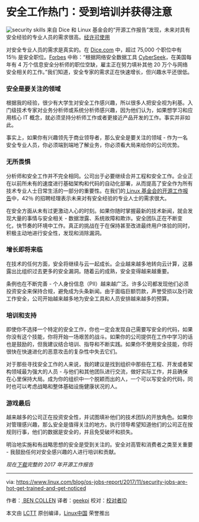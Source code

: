 安全工作热门：受到培训并获得注意
============================================================

![security skills](https://www.linux.com/sites/lcom/files/styles/rendered_file/public/security-skills.png?itok=IrwppCUw "security skills")
来自 Dice 和 Linux 基金会的“开源工作报告”发现，未来对具有安全经验的专业人员的需求很高。[经许可使用][1]

对安全专业人员的需求是真实的。在 [Dice.com][4] 中，超过 75,000 个职位中有 15％ 是安全职位。[Forbes][6] 中称：“根据网络安全数据工具 [Cyber​​Seek][5]，在美国每年有 4 万个信息安全分析师的职位空缺，雇主正在努力填补其他 20 万个与网络安全相关的工作。”我们知道，安全专家的需求正在快速增长，但兴趣水平还很低。

### 安全是要关注的领域

根据我的经验，很少有大学生对安全工作感兴趣，所以很多人把安全视为利基。入门级技术专家对业务分析师或系统分析师感兴趣，因为他们认为，如果想学习和应用核心 IT 概念，就必须坚持分析师工作或者更接近产品开发的工作。事实并非如此。

事实上，如果你有兴趣领先于商业领导者，那么安全是要关注的领域 - 作为一名安全专业人员，你必须端到端地了解业务，你必须看大局来给你的公司优势。

### 无所畏惧

分析师和安全工作并不完全相同。公司出于必要继续合并工程和安全工作。企业正在以前所未有的速度进行基础架构和代码的自动化部署，从而提高了安全作为所有技术专业人士日常生活的一部分的重要性。在我们的[ Linux 基金会的开源工作报告][7]中，42％ 的招聘经理表示未来对有安全经验的专业人士的需求很大。

在安全方面从未有过更激动人心的时刻。如果你随时掌握最新的技术新闻，就会发现大量的事情与安全相关 - 数据泄露、系统故障和欺诈。安全团队正在不断变化，快节奏的环境中工作。真正的挑战在于在保持甚至改进最终用户体验的同时，积极主动地进行安全性，发现和消除漏洞。  

### 增长即将来临

在技​​术的任何方面，安全将继续与云一起成长。企业越来越多地转向云计算，这暴露出比组织过去更多的安全漏洞。随着云的成熟，安全变得越来越重要。

条例也在不断完善 - 个人身份信息（PII）越来越广泛。许多公司都发现他们必须投资安全来保持合规，避免成为头条新闻。由于面临巨额罚款，声誉受损以及行政工作安全，公司开始越来越多地为安全工具和人员安排越来越多的预算。

### 培训和支持

即使你不选择一个特定的安全工作，你也一定会发现自己需要写安全的代码，如果你没有这个技能，你将开始一场艰苦的战斗。如果你的公司提供在工作中学习的话也是鼓励的，但我建议结合培训、指导和不断实践。如果你不使用安全技能，你将很快在快速进化的恶意攻击的复杂性中失去它们。

对于那些寻找安全工作的人来说，我的建议是找到组织中那些在工程、开发或者架构领域最为强大的人员 - 与他们和其他团队进行交流，做好实际工作，并且确保在心里保持大局。成为你的组织中一个脱颖而出的人，一个可以写安全的代码，同时也可以考虑战略和整体基础设施健康状况的人。

### 游戏最后

越来越多的公司正在投资安全性，并试图填补他们的技术团队的开放角色。如果你对管理感兴趣，那么安全是值得关注的地方。执行领导希望知道他们的公司正在按规则行事，他们的数据是安全的，并且免受破坏和损失。

明治地实施和有战略思想的安全是受到关注的。安全对高管和消费者之类至关重要 - 我鼓励任何对安全感兴趣的人进行培训和贡献。

 _现在[下载][2]完整的 2017 年开源工作报告_

--------------------------------------------------------------------------------

via: https://www.linux.com/blog/os-jobs-report/2017/11/security-jobs-are-hot-get-trained-and-get-noticed

作者：[ BEN COLLEN][a]
译者：[geekpi](https://github.com/geekpi)
校对：[校对者ID](https://github.com/校对者ID)

本文由 [LCTT](https://github.com/LCTT/TranslateProject) 原创编译，[Linux中国](https://linux.cn/) 荣誉推出

[a]:https://www.linux.com/users/bencollen
[1]:https://www.linux.com/licenses/category/used-permission
[2]:http://bit.ly/2017OSSjobsreport
[3]:https://www.linux.com/files/images/security-skillspng
[4]:http://www.dice.com/
[5]:http://cyberseek.org/index.html#about
[6]:https://www.forbes.com/sites/jeffkauflin/2017/03/16/the-fast-growing-job-with-a-huge-skills-gap-cyber-security/#292f0a675163
[7]:http://media.dice.com/report/the-2017-open-source-jobs-report-employers-prioritize-hiring-open-source-professionals-with-latest-skills/
